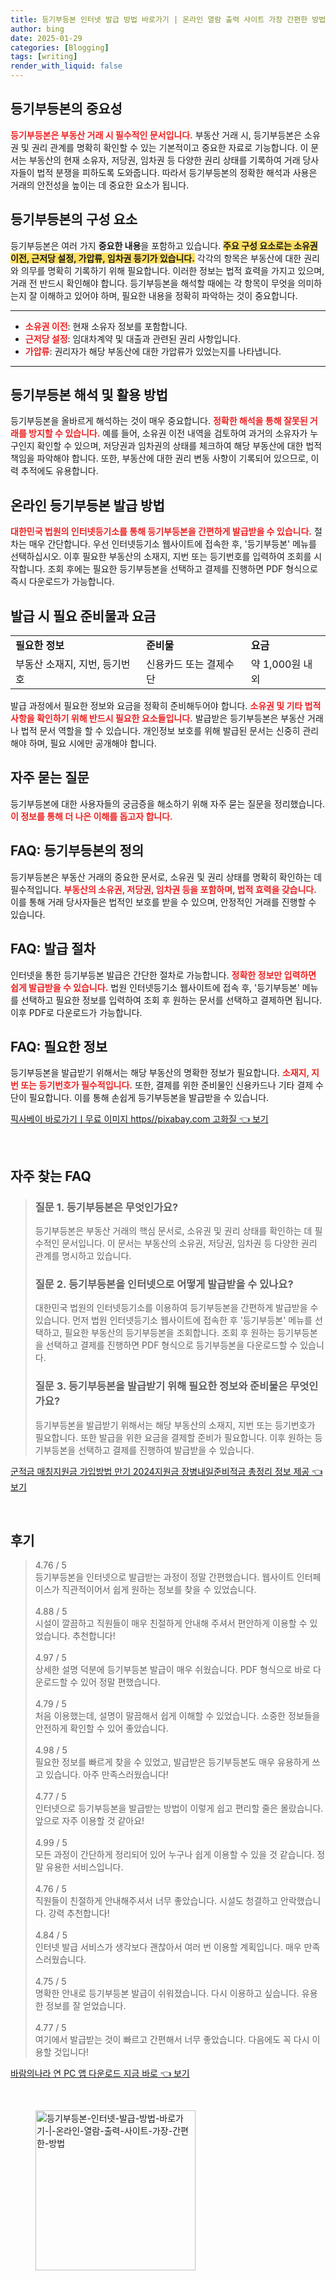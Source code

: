 ```yaml
---
title: 등기부등본 인터넷 발급 방법 바로가기 | 온라인 열람 출력 사이트 가장 간편한 방법
author: bing
date: 2025-01-29
categories: [Blogging]
tags: [writing]
render_with_liquid: false
---
```



<h2 id='등기부등본의 중요성'>등기부등본의 중요성</h2>

<p><b><span style="color: #ee2323;">등기부등본은 부동산 거래 시 필수적인 문서입니다.</span></b> 부동산 거래 시, 등기부등본은 소유권 및 권리 관계를 명확히 확인할 수 있는 기본적이고 중요한 자료로 기능합니다. 이 문서는 부동산의 현재 소유자, 저당권, 임차권 등 다양한 권리 상태를 기록하여 거래 당사자들이 법적 분쟁을 피하도록 도와줍니다. 따라서 등기부등본의 정확한 해석과 사용은 거래의 안전성을 높이는 데 중요한 요소가 됩니다.</p>

<h2 id='등기부등본의 구성 요소'>등기부등본의 구성 요소</h2>

<p>등기부등본은 여러 가지 <b>중요한 내용</b>을 포함하고 있습니다. <b><span style="background-color: #ffe066;">주요 구성 요소로는 소유권 이전, 근저당 설정, 가압류, 임차권 등기가 있습니다.</span></b> 각각의 항목은 부동산에 대한 권리와 의무를 명확히 기록하기 위해 필요합니다. 이러한 정보는 법적 효력을 가지고 있으며, 거래 전 반드시 확인해야 합니다. 등기부등본을 해석할 때에는 각 항목이 무엇을 의미하는지 잘 이해하고 있어야 하며, 필요한 내용을 정확히 파악하는 것이 중요합니다.</p>

<hr />

<ul>
    <li><b><span style="color: #ee2323;">소유권 이전</span></b>: 현재 소유자 정보를 포함합니다.</li>
    <li><b><span style="color: #ee2323;">근저당 설정</span></b>: 임대차계약 및 대출과 관련된 권리 사항입니다.</li>
    <li><b><span style="color: #ee2323;">가압류</span></b>: 권리자가 해당 부동산에 대한 가압류가 있었는지를 나타냅니다.</li>
</ul>

<hr />

<h2 id='등기부등본 해석 및 활용 방법'>등기부등본 해석 및 활용 방법</h2>

<p>등기부등본을 올바르게 해석하는 것이 매우 중요합니다. <b><span style="color: #ee2323;">정확한 해석을 통해 잘못된 거래를 방지할 수 있습니다.</span></b> 예를 들어, 소유권 이전 내역을 검토하여 과거의 소유자가 누구인지 확인할 수 있으며, 저당권과 임차권의 상태를 체크하여 해당 부동산에 대한 법적 책임을 파악해야 합니다. 또한, 부동산에 대한 권리 변동 사항이 기록되어 있으므로, 이력 추적에도 유용합니다.</p>

<h2 id='온라인 등기부등본 발급 방법'>온라인 등기부등본 발급 방법</h2>

<p><b><span style="color: #ee2323;">대한민국 법원의 인터넷등기소를 통해 등기부등본을 간편하게 발급받을 수 있습니다.</span></b> 절차는 매우 간단합니다. 우선 인터넷등기소 웹사이트에 접속한 후, '등기부등본' 메뉴를 선택하십시오. 이후 필요한 부동산의 소재지, 지번 또는 등기번호를 입력하여 조회를 시작합니다. 조회 후에는 필요한 등기부등본을 선택하고 결제를 진행하면 PDF 형식으로 즉시 다운로드가 가능합니다.</p>

<h2 id='발급 시 필요 준비물과 요금'>발급 시 필요 준비물과 요금</h2>

<table>
    <tr>
        <td><b>필요한 정보</b></td>
        <td><b>준비물</b></td>
        <td><b>요금</b></td>
    </tr>
    <tr>
        <td>부동산 소재지, 지번, 등기번호</td>
        <td>신용카드 또는 결제수단</td>
        <td>약 1,000원 내외</td>
    </tr>
</table>

<p>발급 과정에서 필요한 정보와 요금을 정확히 준비해두어야 합니다. <b><span style="color: #ee2323;">소유권 및 기타 법적 사항을 확인하기 위해 반드시 필요한 요소들입니다.</span></b> 발급받은 등기부등본은 부동산 거래나 법적 문서 역할을 할 수 있습니다. 개인정보 보호를 위해 발급된 문서는 신중히 관리해야 하며, 필요 시에만 공개해야 합니다.</p>

<h2 id='자주 묻는 질문'>자주 묻는 질문</h2>

<p>등기부등본에 대한 사용자들의 궁금증을 해소하기 위해 자주 묻는 질문을 정리했습니다. <b><span style="color: #ee2323;">이 정보를 통해 더 나은 이해를 돕고자 합니다.</span></b></p>

<h2 id='FAQ: 등기부등본의 정의'>FAQ: 등기부등본의 정의</h2>

<p>등기부등본은 부동산 거래의 중요한 문서로, 소유권 및 권리 상태를 명확히 확인하는 데 필수적입니다. <b><span style="color: #ee2323;">부동산의 소유권, 저당권, 임차권 등을 포함하며, 법적 효력을 갖습니다.</span></b> 이를 통해 거래 당사자들은 법적인 보호를 받을 수 있으며, 안정적인 거래를 진행할 수 있습니다.</p>

<h2 id='FAQ: 발급 절차'>FAQ: 발급 절차</h2>

<p>인터넷을 통한 등기부등본 발급은 간단한 절차로 가능합니다. <b><span style="color: #ee2323;">정확한 정보만 입력하면 쉽게 발급받을 수 있습니다.</span></b> 법원 인터넷등기소 웹사이트에 접속 후, '등기부등본' 메뉴를 선택하고 필요한 정보를 입력하여 조회 후 원하는 문서를 선택하고 결제하면 됩니다. 이후 PDF로 다운로드가 가능합니다.</p>

<h2 id='FAQ: 필요한 정보'>FAQ: 필요한 정보</h2>

<p>등기부등본을 발급받기 위해서는 해당 부동산의 명확한 정보가 필요합니다. <b><span style="color: #ee2323;">소재지, 지번 또는 등기번호가 필수적입니다.</span></b> 또한, 결제를 위한 준비물인 신용카드나 기타 결제 수단이 필요합니다. 이를 통해 손쉽게 등기부등본을 발급받을 수 있습니다.</p>


<p><a class="click-button" title="픽사베이 바로가기ㅣ무료 이미지 https//pixabay.com 고화질" href="https://blackassets.github.io/posts/%ED%94%BD%EC%82%AC%EB%B2%A0%EC%9D%B4-%EB%B0%94%EB%A1%9C%EA%B0%80%EA%B8%B0%E3%85%A3%EB%AC%B4%EB%A3%8C-%EC%9D%B4%EB%AF%B8%EC%A7%80-httpspixabay.com-%EA%B3%A0%ED%99%94%EC%A7%88/" rel="dofollow">픽사베이 바로가기ㅣ무료 이미지 https//pixabay.com 고화질 👈 보기</a></p><br>
<h2 id='자주_찾는_FAQ'>자주 찾는 FAQ</h2>
<div itemscope="" itemtype="https://schema.org/FAQPage"> 
<blockquote> 
<div itemscope="" itemprop="mainEntity" itemtype="https://schema.org/Question"> 
<h3 itemprop="name">질문 1. 등기부등본은 무엇인가요?</h3> 
<div itemscope="" itemprop="acceptedAnswer" itemtype="https://schema.org/Answer"> 
<span itemprop="text"> 
<p>등기부등본은 부동산 거래의 핵심 문서로, 소유권 및 권리 상태를 확인하는 데 필수적인 문서입니다. 이 문서는 부동산의 소유권, 저당권, 임차권 등 다양한 권리 관계를 명시하고 있습니다.</p> 
</span> 
</div> 
</div> 

<div itemscope="" itemprop="mainEntity" itemtype="https://schema.org/Question"> 
<h3 itemprop="name">질문 2. 등기부등본을 인터넷으로 어떻게 발급받을 수 있나요?</h3> 
<div itemscope="" itemprop="acceptedAnswer" itemtype="https://schema.org/Answer"> 
<span itemprop="text"> 
<p>대한민국 법원의 인터넷등기소를 이용하여 등기부등본을 간편하게 발급받을 수 있습니다. 먼저 법원 인터넷등기소 웹사이트에 접속한 후 '등기부등본' 메뉴를 선택하고, 필요한 부동산의 등기부등본을 조회합니다. 조회 후 원하는 등기부등본을 선택하고 결제를 진행하면 PDF 형식으로 등기부등본을 다운로드할 수 있습니다.</p> 
</span> 
</div> 
</div> 

<div itemscope="" itemprop="mainEntity" itemtype="https://schema.org/Question"> 
<h3 itemprop="name">질문 3. 등기부등본을 발급받기 위해 필요한 정보와 준비물은 무엇인가요?</h3> 
<div itemscope="" itemprop="acceptedAnswer" itemtype="https://schema.org/Answer"> 
<span itemprop="text"> 
<p>등기부등본을 발급받기 위해서는 해당 부동산의 소재지, 지번 또는 등기번호가 필요합니다. 또한 발급을 위한 요금을 결제할 준비가 필요합니다. 이후 원하는 등기부등본을 선택하고 결제를 진행하여 발급받을 수 있습니다.</p> 
</span> 
</div> 
</div> 

</blockquote> 
</div>
<p><a class="click-button" title="군적금 매칭지원금 가입방법 만기 2024지원금 장병내일준비적금 총정리 정보 제공" href="https://blackassets.github.io/posts/%EA%B5%B0%EC%A0%81%EA%B8%88-%EB%A7%A4%EC%B9%AD%EC%A7%80%EC%9B%90%EA%B8%88-%EA%B0%80%EC%9E%85%EB%B0%A9%EB%B2%95-%EB%A7%8C%EA%B8%B0-2024%EC%A7%80%EC%9B%90%EA%B8%88-%EC%9E%A5%EB%B3%91%EB%82%B4%EC%9D%BC%EC%A4%80%EB%B9%84%EC%A0%81%EA%B8%88-%EC%B4%9D%EC%A0%95%EB%A6%AC-%EC%A0%95%EB%B3%B4-%EC%A0%9C%EA%B3%B5/" rel="dofollow">군적금 매칭지원금 가입방법 만기 2024지원금 장병내일준비적금 총정리 정보 제공 👈 보기</a></p><br>
<h2 id='후기'>후기</h2>
<div itemscope itemtype="https://schema.org/Product">
  <blockquote>
  <div itemprop="review" itemscope itemtype="https://schema.org/Review">
      <div itemprop="reviewRating" itemscope itemtype="https://schema.org/Rating"> <span itemprop="ratingValue">4.76</span> / <span itemprop="bestRating">5</span> </div>
      <span itemprop="reviewBody">등기부등본을 인터넷으로 발급받는 과정이 정말 간편했습니다. 웹사이트 인터페이스가 직관적이어서 쉽게 원하는 정보를 찾을 수 있었습니다.</span>
  </div>
  <br>
  <div itemprop="review" itemscope itemtype="https://schema.org/Review">
      <div itemprop="reviewRating" itemscope itemtype="https://schema.org/Rating"> <span itemprop="ratingValue">4.88</span> / <span itemprop="bestRating">5</span> </div>
      <span itemprop="reviewBody">시설이 깔끔하고 직원들이 매우 친절하게 안내해 주셔서 편안하게 이용할 수 있었습니다. 추천합니다!</span>
  </div>
  <br>
  <div itemprop="review" itemscope itemtype="https://schema.org/Review">
      <div itemprop="reviewRating" itemscope itemtype="https://schema.org/Rating"> <span itemprop="ratingValue">4.97</span> / <span itemprop="bestRating">5</span> </div>
      <span itemprop="reviewBody">상세한 설명 덕분에 등기부등본 발급이 매우 쉬웠습니다. PDF 형식으로 바로 다운로드할 수 있어 정말 편했습니다.</span>
  </div>
  <br>
  <div itemprop="review" itemscope itemtype="https://schema.org/Review">
      <div itemprop="reviewRating" itemscope itemtype="https://schema.org/Rating"> <span itemprop="ratingValue">4.79</span> / <span itemprop="bestRating">5</span> </div>
      <span itemprop="reviewBody">처음 이용했는데, 설명이 말끔해서 쉽게 이해할 수 있었습니다. 소중한 정보들을 안전하게 확인할 수 있어 좋았습니다.</span>
  </div>
  <br>
  <div itemprop="review" itemscope itemtype="https://schema.org/Review">
      <div itemprop="reviewRating" itemscope itemtype="https://schema.org/Rating"> <span itemprop="ratingValue">4.98</span> / <span itemprop="bestRating">5</span> </div>
      <span itemprop="reviewBody">필요한 정보를 빠르게 찾을 수 있었고, 발급받은 등기부등본도 매우 유용하게 쓰고 있습니다. 아주 만족스러웠습니다!</span>
  </div>
  <br>
  <div itemprop="review" itemscope itemtype="https://schema.org/Review">
      <div itemprop="reviewRating" itemscope itemtype="https://schema.org/Rating"> <span itemprop="ratingValue">4.77</span> / <span itemprop="bestRating">5</span> </div>
      <span itemprop="reviewBody">인터넷으로 등기부등본을 발급받는 방법이 이렇게 쉽고 편리할 줄은 몰랐습니다. 앞으로 자주 이용할 것 같아요!</span>
  </div>
  <br>
  <div itemprop="review" itemscope itemtype="https://schema.org/Review">
      <div itemprop="reviewRating" itemscope itemtype="https://schema.org/Rating"> <span itemprop="ratingValue">4.99</span> / <span itemprop="bestRating">5</span> </div>
      <span itemprop="reviewBody">모든 과정이 간단하게 정리되어 있어 누구나 쉽게 이용할 수 있을 것 같습니다. 정말 유용한 서비스입니다.</span>
  </div>
  <br>
  <div itemprop="review" itemscope itemtype="https://schema.org/Review">
      <div itemprop="reviewRating" itemscope itemtype="https://schema.org/Rating"> <span itemprop="ratingValue">4.76</span> / <span itemprop="bestRating">5</span> </div>
      <span itemprop="reviewBody">직원들이 친절하게 안내해주셔서 너무 좋았습니다. 시설도 청결하고 안락했습니다. 강력 추천합니다!</span>
  </div>
  <br>
  <div itemprop="review" itemscope itemtype="https://schema.org/Review">
      <div itemprop="reviewRating" itemscope itemtype="https://schema.org/Rating"> <span itemprop="ratingValue">4.84</span> / <span itemprop="bestRating">5</span> </div>
      <span itemprop="reviewBody">인터넷 발급 서비스가 생각보다 괜찮아서 여러 번 이용할 계획입니다. 매우 만족스러웠습니다.</span>
  </div>
  <br>
  <div itemprop="review" itemscope itemtype="https://schema.org/Review">
      <div itemprop="reviewRating" itemscope itemtype="https://schema.org/Rating"> <span itemprop="ratingValue">4.75</span> / <span itemprop="bestRating">5</span> </div>
      <span itemprop="reviewBody">명확한 안내로 등기부등본 발급이 쉬워졌습니다. 다시 이용하고 싶습니다. 유용한 정보를 잘 얻었습니다.</span>
  </div>
  <br>
  <div itemprop="review" itemscope itemtype="https://schema.org/Review">
      <div itemprop="reviewRating" itemscope itemtype="https://schema.org/Rating"> <span itemprop="ratingValue">4.77</span> / <span itemprop="bestRating">5</span> </div>
      <span itemprop="reviewBody">여기에서 발급받는 것이 빠르고 간편해서 너무 좋았습니다. 다음에도 꼭 다시 이용할 것입니다!</span>
  </div>
  </blockquote>
</div>
<p><a class="click-button" title="바람의나라 연 PC 앱 다운로드 지금 바로" href="https://blackassets.github.io/posts/%EB%B0%94%EB%9E%8C%EC%9D%98%EB%82%98%EB%9D%BC-%EC%97%B0-PC-%EC%95%B1-%EB%8B%A4%EC%9A%B4%EB%A1%9C%EB%93%9C-%EC%A7%80%EA%B8%88-%EB%B0%94%EB%A1%9C/" rel="dofollow">바람의나라 연 PC 앱 다운로드 지금 바로 👈 보기</a></p><br>
<figure class="image"><img src="https://blackassets.github.io/assets/img/thumbnail/등기부등본-인터넷-발급-방법-바로가기-|-온라인-열람-출력-사이트-가장-간편한-방법.webp" alt="등기부등본-인터넷-발급-방법-바로가기-|-온라인-열람-출력-사이트-가장-간편한-방법" width="256" height="256"></figure>